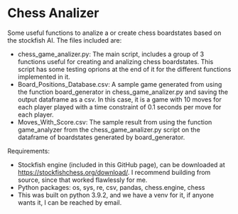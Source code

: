 # Chess Analizer

Some useful functions to analize a or create chess boardstates based on the stockfish AI. The files included are: 
* chess_game_analizer.py: The main script, includes a group of 3 functions useful for creating and analizing chess boardstates. This script has some testing oprions at the end of it for the different functions implemented in it. 
* Board_Positions_Database.csv: A sample game generated from using the function board_generator in chess_game_analizer.py and saving the output dataframe as a csv. In this case, it is a game with 10 moves for each player played with a time constraint of 0.1 seconds per move for each player. 
* Moves_With_Score.csv: The sample result from using the function game_analyzer from the chess_game_analizer.py script on the dataframe of boardstates generated by board_generator. 

Requirements: 
* Stockfish engine (included in this GitHub page), can be downloaded at https://stockfishchess.org/download/. I recommend building from source, since that worked flawlessly for me. 
* Python packages: os, sys, re, csv, pandas, chess.engine, chess
* This was built on python 3.9.2, and we have a venv for it, if anyone wants it, I can be reached by email. 
